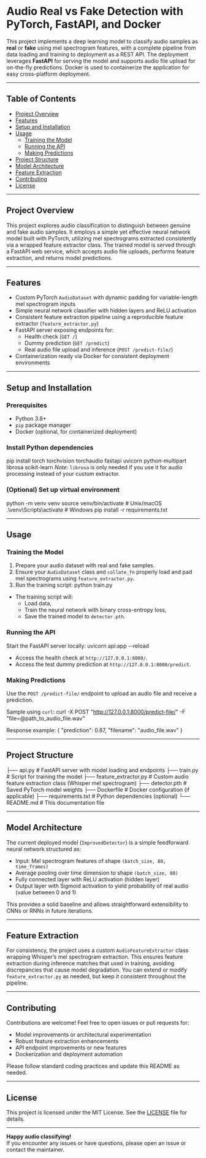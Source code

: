 # Audio Real vs Fake Detection with PyTorch, FastAPI, and Docker

This project implements a deep learning model to classify audio samples as **real** or **fake** using mel spectrogram features, with a complete pipeline from data loading and training to deployment as a REST API. The deployment leverages **FastAPI** for serving the model and supports audio file upload for on-the-fly predictions. Docker is used to containerize the application for easy cross-platform deployment.

---

## Table of Contents

- [Project Overview](#project-overview)  
- [Features](#features)  
- [Setup and Installation](#setup-and-installation)  
- [Usage](#usage)  
  - [Training the Model](#training-the-model)  
  - [Running the API](#running-the-api)  
  - [Making Predictions](#making-predictions)  
- [Project Structure](#project-structure)  
- [Model Architecture](#model-architecture)  
- [Feature Extraction](#feature-extraction)  
- [Contributing](#contributing)  
- [License](#license)  

---

## Project Overview

This project explores audio classification to distinguish between genuine and fake audio samples. It employs a simple yet effective neural network model built with PyTorch, utilizing mel spectrograms extracted consistently via a wrapped feature extractor class. The trained model is served through a FastAPI web service, which accepts audio file uploads, performs feature extraction, and returns model predictions.

---

## Features

- Custom PyTorch `AudioDataset` with dynamic padding for variable-length mel spectrogram inputs
- Simple neural network classifier with hidden layers and ReLU activation
- Consistent feature extraction pipeline using a reproducible feature extractor (`feature_extractor.py`)
- FastAPI server exposing endpoints for:
  - Health check (`GET /`)
  - Dummy prediction (`GET /predict`)
  - Real audio file upload and inference (`POST /predict-file/`)
- Containerization ready via Docker for consistent deployment environments

---

## Setup and Installation

### Prerequisites

- Python 3.8+
- `pip` package manager
- Docker (optional, for containerized deployment)

### Install Python dependencies

pip install torch torchvision torchaudio fastapi uvicorn python-multipart librosa scikit-learn
_Note:_ `librosa` is only needed if you use it for audio processing instead of your custom extractor.

### (Optional) Set up virtual environment
python -m venv venv
source venv/bin/activate # Unix/macOS
.\venv\Scripts\activate # Windows
pip install -r requirements.txt

---

## Usage

### Training the Model

1. Prepare your audio dataset with real and fake samples.
2. Ensure your `AudioDataset` class and `collate_fn` properly load and pad mel spectrograms using `feature_extractor.py`.
3. Run the training script: python train.py

- The training script will:
  - Load data,
  - Train the neural network with binary cross-entropy loss,
  - Save the trained model to `detector.pth`.

### Running the API

Start the FastAPI server locally:
uvicorn api:app --reload

- Access the health check at `http://127.0.0.1:8000/`.
- Access the test dummy prediction at `http://127.0.0.1:8000/predict`.

### Making Predictions

Use the `POST /predict-file/` endpoint to upload an audio file and receive a prediction.

Sample using `curl`: curl -X POST "http://127.0.0.1:8000/predict-file/"
-F "file=@path_to_audio_file.wav"

Response example:
{
"prediction": 0.87,
"filename": "audio_file.wav"
}


---

## Project Structure
├── api.py # FastAPI server with model loading and endpoints
├── train.py # Script for training the model
├── feature_extractor.py # Custom audio feature extraction class (Whisper mel spectrogram)
├── detector.pth # Saved PyTorch model weights
├── Dockerfile # Docker configuration (if applicable)
├── requirements.txt # Python dependencies (optional)
└── README.md # This documentation file


---

## Model Architecture

The current deployed model (`ImprovedDetector`) is a simple feedforward neural network structured as:

- Input: Mel spectrogram features of shape `(batch_size, 80, time_frames)`
- Average pooling over time dimension to shape `(batch_size, 80)`
- Fully connected layer with ReLU activation (hidden layer)
- Output layer with Sigmoid activation to yield probability of real audio (value between 0 and 1)

This provides a solid baseline and allows straightforward extensibility to CNNs or RNNs in future iterations.

---

## Feature Extraction

For consistency, the project uses a custom `AudioFeatureExtractor` class wrapping Whisper’s mel spectrogram extraction. This ensures feature extraction during inference matches that used in training, avoiding discrepancies that cause model degradation.
You can extend or modify `feature_extractor.py` as needed, but keep it consistent throughout the pipeline.

---

## Contributing

Contributions are welcome! Feel free to open issues or pull requests for:

- Model improvements or architectural experimentation
- Robust feature extraction enhancements
- API endpoint improvements or new features
- Dockerization and deployment automation

Please follow standard coding practices and update this README as needed.

---

## License
This project is licensed under the MIT License. See the [LICENSE](LICENSE) file for details.

---

**Happy audio classifying!**  
If you encounter any issues or have questions, please open an issue or contact the maintainer.
